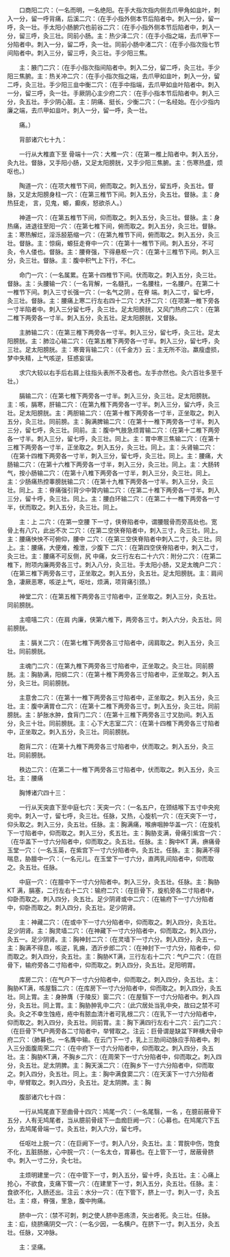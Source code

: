 <!-- { "loadSidebar": true } -->
　　口商阳二穴：（一名而明，一名绝阳。在手大指次指内侧去爪甲角如韭叶，刺入一分，留一呼背痛，后溪二穴：（在手小指外侧本节后陷者中。刺入一分，留一呼，灸一壮。手太阳小肠腑穴也前谷二穴：（在手小指外侧本节后陷者中，刺入一分，留三呼，灸三壮。同前小肠。主：热少泽二穴：（在手小指之端，去爪甲下一分陷者中。刺入一分，留二呼，灸一壮。同前小肠中渚二穴：（在手小指次指七节间陷者中。刺入三分，留三呼，灸三壮。手少阳三焦。

　　主：腋门二穴：（在手小指次指间陷者中。刺入二分，留二呼，灸三壮。手少阳三焦腑。主：热关冲二穴：（在手小指次指之端，去爪甲如韭叶，刺入一分，留二呼，灸三壮。手少阳三韭中衡二穴：（在手中指端，去爪甲如韭叶陷者中。刺入一分，留三呼，灸一壮。手厥阴心主少府二穴：（在手小指本节后陷者中。刺入三分，灸五壮。手少阴心脏。主：阴痛、挺长，少衡二穴：（一名经始。在小少指内廉之端，去爪甲如韭叶。刺入一分，留一呼，灸一壮。

　　痛。）

　　背部诸穴七十九：

　　一行从大椎直下至 骨端十一穴：大椎一穴：（在第一椎上陷者中。刺入五分，灸九壮。督脉，又手阳小肠，又足太阳膀胱，又手少阳三焦腑。主：伤寒热盛，烦呕也。）

　　陶道一穴：（在项大椎节下间，俯而取之。刺入五分，留五呼，灸五壮。督脉，又足太阳膀身柱一穴：（在第三椎节下间。刺入五分，灸五壮。督脉。主：身热狂走， 言，见鬼，螈，癫疾，怒欲杀人。）

　　神道一穴：（在第五椎节下间，仰而取之。刺入五分，灸三壮。督脉。主：身热痛，进退往至阳一穴：（在第七椎下间，俯而取之。刺入五分，灸三壮。督脉。主：寒热解烂，淫泺胫筋缩一穴：（在第九椎节下间，俯而取之。刺入五分，灸三壮。督脉。主：惊痫，螈狂走脊中一穴：（在第十一椎节下间。刺入五分，不可灸，令人偻也。督脉。主：腰脊强，下得悬枢一穴：（在第十三椎节下间。刺入三分，灸三壮。督脉。主：腹中积气上下行，不仁。

　　命门一穴：（一名属累。在第十四椎节下间。伏而取之。刺入五分，灸三壮。督脉。主：头腰输一穴：（一名背解，一名髓孔，一名腰柱，一名腰户。在第二十一椎节下间。刺入三寸长强一穴：（一名气之阴 。在脊 端。刺入二寸，留七呼，灸三壮。督脉。主：腰痛上寒二行左右四十二穴：大抒二穴：（在项第一椎下旁各一寸半陷者中。刺入三分留七呼，灸三壮。足太阳膀胱，又风门热府二穴：（在第二椎下两旁各一寸半。刺入五分，灸五壮。足太阳膀胱，又督脉。

　　主肺输二穴：（在第三椎下两旁各一寸半。刺入三分，留七呼，灸三壮。足太阳膀胱。主：肺泣心输二穴：（在第五椎下两旁各一寸半。刺入三分，留七呼，灸三壮。足太阳膀胱。主：寒膏肓输二穴：（《千金方》云：主无所不治。羸瘦虚损，梦中失精，上气咳逆，狂惑妄误。

　　求穴大较以右手后右肩上往指头表所不及者也。左手亦然也。灸六百壮多至千壮。）

　　膈输二穴：（在第七椎下两旁各一寸半。刺入三分，灸三壮。足太阳膀胱。主：咳，膈寒，肝输二穴：（在第九椎下两旁各一寸半。刺入三分，留六呼，灸三壮。足太阳膀胱。主：两胆输二穴：（在第十椎下两旁各一寸半，正坐取之。刺入五分，灸三壮。同前膀。主：胸满脾输二穴：（在第十一椎下两旁各一寸半。刺入三分，留七呼，灸三壮。同前。主：腹中气肢急烦胃输二穴：（在第十二椎下两旁各一寸半。刺入三分，留七呼，灸三壮。同上。主：胃中寒三焦输二穴：（在第十三椎下两旁各一寸半，正坐取之。刺入五分，灸三壮。同上。主：头肾输二穴：（在第十四椎下两旁各一寸半，刺入三分，留七呼，灸三壮。同上。主：腰痛，大肠输二穴：（在第十六椎下两旁各一寸半，刺入三分，灸三壮。同上。主：大肠转气，按小肠输二穴：（在第十八椎下两旁各一寸半，刺入三分，灸三壮。同上。主：少肠痛热控睾膀胱输二穴：（在第十九椎下两旁各一寸半。刺入三分，灸三壮。同上。主：脊痛强引背少中膂内输二穴：（在第二十椎下两旁各一寸半。刺入三分，留十呼，灸三壮。同上。主：腰白环输二穴：（在第二十一椎下两旁各一寸半，伏而取之。刺入五分，灸三壮。同上。

　　主：上 二穴：（在第一空腰 下一寸，侠脊陷者中，谓腰髋骨而旁高处也。宽骨上有八穴，此出不次 二穴：（在第二空侠脊陷者中，刺入三寸，灸三壮。同上。主：腰痛怏怏不可俯仰，腰中 二穴：（在第三空侠脊陷者中刺入二寸，灸三壮。同上。主：腰痛，大便难，飧泄，少腹下 二穴：（在第四空侠脊陷者中，刺入二寸，灸三壮。主：腰痛不可反侧，尻 中痛，女三行左右二十六穴：附分二穴：（在第二椎下，附项内廉两旁各三寸。刺入八分，灸三壮。手太阳小肠，又足太魄户二穴：（在第三椎下两旁各三寸，正坐取之。刺入五分，灸五壮。足太阳膀胱。主：肩间急，凄厥恶寒，咳逆上气，呕吐，烦满，项背痛引颈。）

　　神堂二穴：（在第五椎下两旁各三寸陷者中，正坐取之。刺入三分，灸五壮。同前膀胱。

　　主噫嘻二穴：（在肩 内廉，侠第六椎下，两旁各三寸。刺入六分，灸五壮。同前膀胱。

　　主：膈关二穴：（在第七椎下两旁各三寸陷者中，阔肩取之。刺入五分，灸三壮。同前膀胱。

　　主魂门二穴：（在第九椎下两旁各三寸陷者中，正坐取之。灸三壮。同前膀胱。主：胸胁满，阳纲二穴：（在第十椎下两旁各三寸陷者中，正坐取之。刺入五分，灸三壮。同前膀胱。

　　主意舍二穴：（在第十一椎下两旁各三寸陷者中，正坐取之。刺入五分，灸三壮。主：腹中满胃仓二穴：（在第十二椎下两旁各三寸。刺入五分，灸三壮。同前膀胱。主：胪胀水肿，食肓门二穴：（在第十三椎下两旁各三寸叉肋间。刺入五分，灸三十壮。同前膀胱。主：心下大志室二穴：（在第十四椎下两旁各三寸陷者中，正坐取之。刺入五分，灸三壮。同前膀胱。

　　胞肓二穴：（在第十九椎下两旁各三寸陷者中，伏而取之。刺入五分，灸三壮。同前膀胱。

　　秩边二穴：（在第二十一椎下两旁各三寸陷者中，伏而取之。刺入五分，灸三壮。主：腰痛

　　胸博诸穴四十三：

　　一行从天突直下至中庭七穴：天突一穴：（一名五户，在颈结喉下五寸中央宛宛中。刺入一寸，留七呼，灸三壮。任脉，又热，心旋机一穴：（在天突下一寸，仰头取之。刺入三分，灸五壮。任脉。主：胸满痛，喉痹咽肿华盖一穴：（在旋机下一寸陷者中，仰而取之。刺入三分，炙五壮。主：胸胁支满，骨痛引紫宫一穴：（在华盖下一寸六分陷者中，仰而取之。灸五壮。任脉。主：胸中KT 满，痹痛骨玉堂一穴：（一名玉英，在紫宫下一寸六分陷者中。灸五壮。任脉。主：胸满不得喘息，胁膻中一穴：（一名元儿。在玉堂下一寸六分，直两乳间陷者中，仰而取之。灸五壮。任脉。

　　中庭一穴：（在膻中下一寸六分陷者中。刺入三分，灸五壮。任脉。主：胸胁KT 满，膈塞，二行左右十二穴：输府二穴：（在巨骨下，旋机旁各二寸陷者中，仰卧而取之。刺入四分，灸五壮。足少阴肾或中二穴：（在输府下一寸六分陷者中，仰卧而取之。刺入四分，灸五壮。足少阴肾。

　　主：神藏二穴：（在或中下一寸六分陷者中，仰而取之。刺入四分，灸五壮。足少阴肾。主：胸灵墙二穴：（在神藏下一寸六分陷者中，仰而取之。刺入四分，灸五一。足少阴肾。主：胸神封二穴：（在灵墙下一寸六分。刺入四分，灸五一。主：胸满不得息，咳逆，乳痈，洒沂步郎二穴：（在神封下一寸六分，陷者中，仰而取之。刺入四分，灸五壮。主：胸胁KT满，三行左右十二穴：气户二穴：（在巨骨下，输府旁各二寸陷者中，仰而取之。刺入四分，灸五壮。足阳明胃。

　　库房二穴：（在气户下一寸六分陷者中，仰而取之。刺入四分，灸五壮。主：胸胁KT满，咳屋翳二穴：（在库房下一寸六分陷者中，仰而取之。刺入四分，灸五壮。同上胃。主：身肿膺（于陵反）窗二穴：（在屋翳下一寸六分陷者中。刺入四分，灸五壮。同上胃。主：胸胁肿乳中二穴：（此穴居处当乳中央，故曰之禁不可灸。灸之不幸生蚀疮，疮中有脓血清汁者可乳根二穴：（在乳下一寸六分陷者中，仰而取之。刺入四分，灸五壮。同前胃。主：胸下满四行左右十二穴：云门二穴：（在巨骨下气户两旁各二寸陷者中，举臂取之。注云：巨骨谓是缺盆下畔横大骨中府二穴：（肺募也。一名膺中输。在云门下一寸，乳上三肋间动脉应手陷者中。刺入三分面腹周荣二穴：（在中府下一寸六分陷者中，仰而取之。刺入四分，灸五壮。主：胸胁KT满，不胸乡二穴：（在周荣下一寸六分陷者中，仰而取之。刺入四分，灸五壮。足太阴脾。主：胸天溪二穴：（在胸乡下一寸六分陷者中，仰而取之。刺入四分，灸五壮。同上。主：胸中满食窦二穴：（在天溪下一寸六分陷者中，举臂取之。刺入四分，灸五壮。足太阴脾。主：胸

　　腹部诸穴七十四：

　　一行从鸠尾直下至曲骨十四穴：鸠尾一穴：（一名尾翳，一名 ，在臆前蔽骨下五分，人有无鸠尾者，当从臆前骨歧下一血痂巨阙一穴：（心募也。在鸠尾穴下五分，去鸠尾骨端一寸。灸五壮，刺入六分，留七呼。

　　任呕吐上脘一穴：（在巨阙下一寸。刺入八分，灸五壮。主：胃脘中伤，饱食不化，五脏肠胀，心中脘一穴：（一名太仓，胃募也。在上管下一寸，居蔽骨脐中。刺入一寸二分，灸七壮。

　　主烦明建里一穴：（在中管下一寸，刺入五分，留十呼，灸五壮。主：心痛上抢心，不欲食，支痛下管一穴：（在建里下一寸，刺入五分，灸五壮。任脉。主：食欲不化，入肠还出。注云：水分一穴：（在下管下，脐上一寸。刺入一寸，灸五壮。主：痉，脊强，里急，腹中拘痛。

　　脐中一穴：（禁不可刺，刺之使人脐中恶疡溃，矢出者死。灸三壮。任脉。主：疝，绕脐痛阴交一穴：（一名少因，一名横户。在脐下一寸。刺入五分，灸五壮。任脉，又冲脉。

　　主：坚痛。

